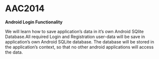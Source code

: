 AAC2014
=======
**Android Login Functionality**

We will learn how to save application’s data in it’s own Android SQlite Database.All required Login and Registration user-data will be save in application’s own Android SQLite database. The database will be stored in the application’s context, so that no other android applications will access the data.
